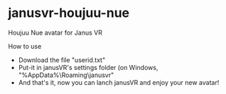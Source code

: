 # janusvr-houjuu-nue
Houjuu Nue avatar for Janus VR

How to use
- Download the file "userid.txt"
- Put-it in janusVR's settings folder (on Windows, "%AppData%\Roaming\janusvr"
- And that's it, now you can lanch janusVR and enjoy your new avatar!
